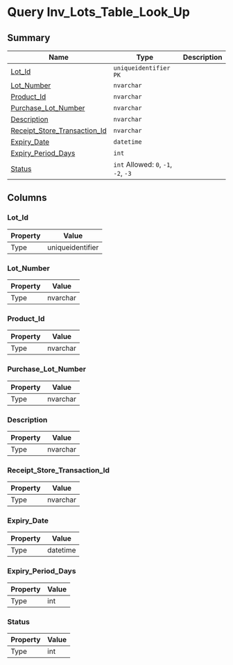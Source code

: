 # Query Inv_Lots_Table_Look_Up


## Summary

| Name | Type | Description |
| - | - | --- |
|[Lot_Id](#lot_id)|`uniqueidentifier` `PK`||
|[Lot_Number](#lot_number)|`nvarchar` ||
|[Product_Id](#product_id)|`nvarchar` ||
|[Purchase_Lot_Number](#purchase_lot_number)|`nvarchar` ||
|[Description](#description)|`nvarchar` ||
|[Receipt_Store_Transaction_Id](#receipt_store_transaction_id)|`nvarchar` ||
|[Expiry_Date](#expiry_date)|`datetime` ||
|[Expiry_Period_Days](#expiry_period_days)|`int` ||
|[Status](#status)|`int` Allowed: `0`, `-1`, `-2`, `-3`||

## Columns

### Lot_Id

| Property | Value |
| - | - |
|Type|uniqueidentifier|

### Lot_Number

| Property | Value |
| - | - |
|Type|nvarchar|

### Product_Id

| Property | Value |
| - | - |
|Type|nvarchar|

### Purchase_Lot_Number

| Property | Value |
| - | - |
|Type|nvarchar|

### Description

| Property | Value |
| - | - |
|Type|nvarchar|

### Receipt_Store_Transaction_Id

| Property | Value |
| - | - |
|Type|nvarchar|

### Expiry_Date

| Property | Value |
| - | - |
|Type|datetime|

### Expiry_Period_Days

| Property | Value |
| - | - |
|Type|int|

### Status

| Property | Value |
| - | - |
|Type|int|


